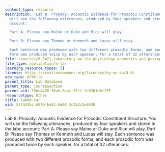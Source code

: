 ```yaml
---
content_type: resource
description: 'Lab 8: Prosody: Acoustic Evidence for Prosodic Constituent Structure.  You
  will use the following utterances, produced by four speakers and stored in the labc
  account:

  Part A: Please say Maine or Duke and Rice will play.

  Part B: Please say Thomas or Kenneth and Lucas will stay.

  Each sentence was produced with two different prosodic forms, and each prosodic
  form was produced twice by each speaker, for a total of 32 utterances.'
file: /courses/6-542j-laboratory-on-the-physiology-acoustics-and-perception-of-speech-fall-2005/537443bc65f0be81da983c1b2c2e9930_lab08.tar
file_type: application/x-tar
learning_resource_types: []
license: https://creativecommons.org/licenses/by-nc-sa/4.0/
ocw_type: OCWFile
parent_title: Lab Database
parent_type: CourseSection
parent_uid: 10bc4420-56a8-8eaf-011f-1e0381b8f295
resourcetype: Other
title: lab08.tar
uid: 537443bc-65f0-be81-da98-3c1b2c2e9930
---
```

Lab 8: Prosody: Acoustic Evidence for Prosodic Constituent Structure.  You will use the following utterances, produced by four speakers and stored in the labc account:
Part A: Please say Maine or Duke and Rice will play.
Part B: Please say Thomas or Kenneth and Lucas will stay.
Each sentence was produced with two different prosodic forms, and each prosodic form was produced twice by each speaker, for a total of 32 utterances.